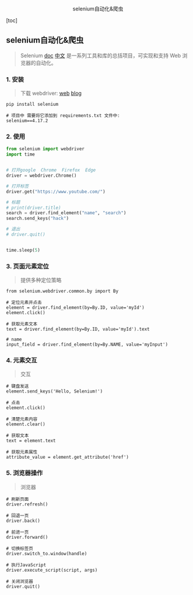 <center>selenium自动化&爬虫</center>





[toc]





## selenium自动化&爬虫

> Selenium [doc](https://www.selenium.dev/documentation/) [中文](https://selenium-python-zh.readthedocs.io/en/latest/index.html) 是一系列工具和库的总括项目，可实现和支持 Web 浏览器的自动化。





### 1. 安装

> 下载 webdriver: [web](https://chromedriver.chromium.org/downloads) [blog](https://blog.csdn.net/Z_Lisa/article/details/133307151)

```shell
pip install selenium

# 项目中 需要将它添加到 requirements.txt 文件中:
selenium==4.17.2
```





### 2. 使用

```python
from selenium import webdriver
import time


# 打开google  Chrome  Firefox  Edge
driver = webdriver.Chrome()

# 打开标签
driver.get("https://www.youtube.com/")

# 标题
# print(driver.title)
search = driver.find_element("name", "search")
search.send_keys("hack")

# 退出
# driver.quit()


time.sleep(5)
```





### 3. 页面元素定位

> 提供多种定位策略

```shell
from selenium.webdriver.common.by import By

# 定位元素并点击
element = driver.find_element(by=By.ID, value='myId')
element.click()

# 获取元素文本
text = driver.find_element(by=By.ID, value='myId').text

# name
input_field = driver.find_element(by=By.NAME, value='myInput')
```





### 4. 元素交互

> 交互

```shell
# 键盘发送
element.send_keys('Hello, Selenium!')
```

```shell
# 点击
element.click()
```

```shell
# 清楚元素内容
element.clear()
```

```shell
# 获取文本
text = element.text
```

```shell
# 获取元素属性
attribute_value = element.get_attribute('href')
```





### 5. 浏览器操作

> 浏览器

```shell
# 刷新页面
driver.refresh()

# 回退一页
driver.back()

# 前进一页
driver.forward()

# 切换标签页
driver.switch_to.window(handle)

# 执行JavaScript
driver.execute_script(script, args)

# 关闭浏览器
driver.quit()
```

